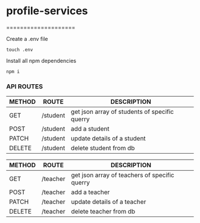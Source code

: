 # profile-services
====================

Create a .env file
```
touch .env
```

Install all npm dependencies 
```
npm i
```

### API ROUTES

METHOD | ROUTE | DESCRIPTION
-------|-------|------------
GET | /student | get json array of  students of specific querry
POST | /student | add a student
PATCH | /student | update details of a student
DELETE | /student | delete student from db


METHOD | ROUTE | DESCRIPTION
-------|-------|------------
GET | /teacher | get json array of  teachers of specific querry
POST | /teacher | add a teacher
PATCH | /teacher | update details of a teacher
DELETE | /teacher | delete teacher from db